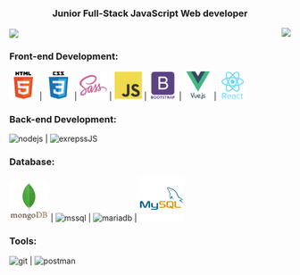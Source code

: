 <h3 align="center">Junior Full-Stack JavaScript Web developer</h3>

  <img align="right" src="https://github-readme-stats.vercel.app/api?username=PingrisAlexis&theme=highcontrast&show_icons=true&hide=contribs" />
  <img align="center" src="https://github-readme-stats.vercel.app/api/top-langs/?username=PingrisAlexis&layout=compact&theme=highcontrast&langs_count=10"/>

<h3 align="left"> Front-end Development:</h3>
  <p align="left">
      <img src="https://raw.githubusercontent.com/devicons/devicon/master/icons/html5/html5-original-wordmark.svg" alt="html5" width="50" height="50"/>
  |
      <img src="https://raw.githubusercontent.com/devicons/devicon/master/icons/css3/css3-original-wordmark.svg" alt="css3" width="50" height="50"/> 
  |
      <img src="https://raw.githubusercontent.com/devicons/devicon/master/icons/sass/sass-original.svg" alt="sass" width="50" height="50"/> 
  |
      <img src="https://raw.githubusercontent.com/devicons/devicon/master/icons/javascript/javascript-original.svg" alt="javascript" width="50" height="50"/> 
  |
      <img src="https://raw.githubusercontent.com/devicons/devicon/master/icons/bootstrap/bootstrap-plain-wordmark.svg" alt="bootstrap" width="50" height="50"/> 
  |
      <img src="https://raw.githubusercontent.com/devicons/devicon/master/icons/vuejs/vuejs-original-wordmark.svg" alt="vuejs" width="50" height="50"/> 
  |
      <img src="https://raw.githubusercontent.com/devicons/devicon/master/icons/react/react-original-wordmark.svg" alt="react" width="50" height="50"/> 
  
  </p>
<h3 align="left"> Back-end Development:</h3>
  <p align="left">
      <img src="https://icon-library.com/images/nodejs-icon/nodejs-icon-2.jpg" alt="nodejs" height="50"/>
  |
      <img src="https://trainings.nicolasfazio.ch/wp-content/uploads/2020/04/express-logo.png"alt="exrepssJS" height="50"/> 
</p>

<h3 align="left"> Database:</h3>
  <p align="left">
      <img src="https://raw.githubusercontent.com/devicons/devicon/master/icons/mongodb/mongodb-original-wordmark.svg" alt="mongodb" width="70" height="70"/>
    |
      <img src="https://www.svgrepo.com/show/303229/microsoft-sql-server-logo.svg" alt="mssql" width="70" height="70"/> 
    |
      <img src="https://www.vectorlogo.zone/logos/mariadb/mariadb-icon.svg" alt="mariadb" width="60" height="60"/> 
    |
      <img src="https://raw.githubusercontent.com/devicons/devicon/master/icons/mysql/mysql-original-wordmark.svg" alt="mysql" width="80" height="80"/> 
  </p>
  
<h3 align="left"> Tools:</h3>
  <p align="left">
      <img src="https://www.vectorlogo.zone/logos/git-scm/git-scm-icon.svg" alt="git" width="50" height="50"/> 
    |
      <img src="https://www.vectorlogo.zone/logos/getpostman/getpostman-icon.svg" alt="postman" width="50" height="50"/> 
 </p>

